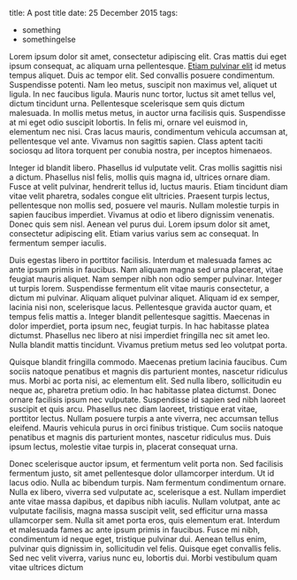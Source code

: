title: A post title
date: 25 December 2015
tags: 
- something
- somethingelse

Lorem ipsum dolor sit amet, consectetur adipiscing elit. Cras mattis dui eget ipsum consequat, ac aliquam urna pellentesque. [Etiam pulvinar elit](http://google.com) id metus tempus aliquet. Duis ac tempor elit. Sed convallis posuere condimentum. Suspendisse potenti. Nam leo metus, suscipit non maximus vel, aliquet ut ligula. In nec faucibus ligula. Mauris nunc tortor, luctus sit amet tellus vel, dictum tincidunt urna. Pellentesque scelerisque sem quis dictum malesuada. In mollis metus metus, in auctor urna facilisis quis. Suspendisse at mi eget odio suscipit lobortis. In felis mi, ornare vel euismod in, elementum nec nisi. Cras lacus mauris, condimentum vehicula accumsan at, pellentesque vel ante. Vivamus non sagittis sapien. Class aptent taciti sociosqu ad litora torquent per conubia nostra, per inceptos himenaeos.

Integer id blandit libero. Phasellus id vulputate velit. Cras mollis sagittis nisi a dictum. Phasellus nisl felis, mollis quis magna id, ultrices ornare diam. Fusce at velit pulvinar, hendrerit tellus id, luctus mauris. Etiam tincidunt diam vitae velit pharetra, sodales congue elit ultricies. Praesent turpis lectus, pellentesque non mollis sed, posuere vel mauris. Nullam molestie turpis in sapien faucibus imperdiet. Vivamus at odio et libero dignissim venenatis. Donec quis sem nisl. Aenean vel purus dui. Lorem ipsum dolor sit amet, consectetur adipiscing elit. Etiam varius varius sem ac consequat. In fermentum semper iaculis.

Duis egestas libero in porttitor facilisis. Interdum et malesuada fames ac ante ipsum primis in faucibus. Nam aliquam magna sed urna placerat, vitae feugiat mauris aliquet. Nam semper nibh non odio semper pulvinar. Integer ut turpis lorem. Suspendisse fermentum elit vitae mauris consectetur, a dictum mi pulvinar. Aliquam aliquet pulvinar aliquet. Aliquam id ex semper, lacinia nisi non, scelerisque lacus. Pellentesque gravida auctor quam, et tempus felis mattis a. Integer blandit pellentesque sagittis. Maecenas in dolor imperdiet, porta ipsum nec, feugiat turpis. In hac habitasse platea dictumst. Phasellus nec libero at nisi imperdiet fringilla nec sit amet leo. Nulla blandit mattis tincidunt. Vivamus pretium metus sed leo volutpat porta.

Quisque blandit fringilla commodo. Maecenas pretium lacinia faucibus. Cum sociis natoque penatibus et magnis dis parturient montes, nascetur ridiculus mus. Morbi ac porta nisi, ac elementum elit. Sed nulla libero, sollicitudin eu neque ac, pharetra pretium odio. In hac habitasse platea dictumst. Donec ornare facilisis ipsum nec vulputate. Suspendisse id sapien sed nibh laoreet suscipit et quis arcu. Phasellus nec diam laoreet, tristique erat vitae, porttitor lectus. Nullam posuere turpis a ante viverra, nec accumsan tellus eleifend. Mauris vehicula purus in orci finibus tristique. Cum sociis natoque penatibus et magnis dis parturient montes, nascetur ridiculus mus. Duis ipsum lectus, molestie vitae turpis in, placerat consequat urna.

Donec scelerisque auctor ipsum, et fermentum velit porta non. Sed facilisis fermentum justo, sit amet pellentesque dolor ullamcorper interdum. Ut id lacus odio. Nulla ac bibendum turpis. Nam fermentum condimentum ornare. Nulla ex libero, viverra sed vulputate ac, scelerisque a est. Nullam imperdiet ante vitae massa dapibus, et dapibus nibh iaculis. Nullam volutpat, ante ac vulputate facilisis, magna massa suscipit velit, sed efficitur urna massa ullamcorper sem. Nulla sit amet porta eros, quis elementum erat. Interdum et malesuada fames ac ante ipsum primis in faucibus. Fusce mi nibh, condimentum id neque eget, tristique pulvinar dui. Aenean tellus enim, pulvinar quis dignissim in, sollicitudin vel felis. Quisque eget convallis felis. Sed nec velit viverra, varius nunc eu, lobortis dui. Morbi vestibulum quam vitae ultrices dictum
